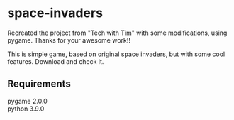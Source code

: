 # space-invaders

Recreated the project from "Tech with Tim" with some modifications, using pygame. Thanks for your awesome work!!

This is simple game, based on original space invaders, but with some cool features. Download and check it.

## Requirements

pygame 2.0.0 <br>
python 3.9.0
